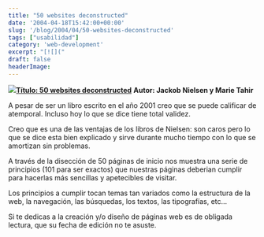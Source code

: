 ```yaml
---
title: "50 websites deconstructed"
date: '2004-04-18T15:42:00+00:00'
slug: '/blog/2004/04/50-websites-deconstructed'
tags: ["usabilidad"]
category: 'web-development'
excerpt: "[![]("
draft: false
headerImage:
---
```

[![](http://jorgegorka.files.wordpress.com/50_websites.jpg)](http://www.amazon.com/Homepage-Usability-50-Websites-Deconstructed/dp/073571102X/sr=1-1/qid=1163860741/ref=sr_1_1/102-4838740-6826568?ie=UTF8&s=books)**[Título: 50 websites deconstructed](http://www.amazon.com/Homepage-Usability-50-Websites-Deconstructed/dp/073571102X/sr=1-1/qid=1163860741/ref=sr_1_1/102-4838740-6826568?ie=UTF8&s=books)**
**Autor: Jackob Nielsen y Marie Tahir**

A pesar de ser un libro escrito en el año 2001 creo que se puede calificar de atemporal. Incluso hoy lo que se dice tiene total validez.

Creo que es una de las ventajas de los libros de Nielsen: son caros pero lo que se dice esta bien explicado y sirve durante mucho tiempo con lo que se amortizan sin problemas.

A través de la disección de 50 páginas de inicio nos muestra una serie de principios (101 para ser exactos) que nuestras páginas deberian cumplir para hacerlas más sencillas y apetecibles de visitar.

Los principios a cumplir tocan temas tan variados como la estructura de la web, la navegación, las búsquedas, los textos, las tipografías, etc...

Si te dedicas a la creación y/o diseño de páginas web es de obligada lectura, que su fecha de edición no te asuste.

